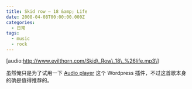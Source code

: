 ```yaml
---
title: Skid row – 18 &amp; Life
date: 2008-04-08T00:00:00.000Z
categories:
  - 日常
tags:
  - music
  - rock
---
```


\[audio:http://www.evilthorn.com/Skid\_Row\_18\_%26life.mp3\]

虽然俺只是为了试用一下 [Audio player](http://www.1pixelout.net/code/audio-player-wordpress-plugin/ "Audio Player Wordpress plugin") 这个 Wordpress 插件，不过这首歌本身的确是值得推荐的。
